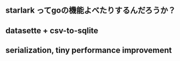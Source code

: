 ## starlark ってgoの機能よべたりするんだろうか？

## datasette + csv-to-sqlite

## serialization, tiny performance improvement
